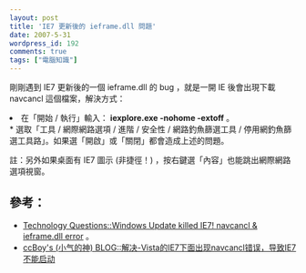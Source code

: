 ```yaml
---
layout: post
title: 'IE7 更新後的 ieframe.dll 問題'
date: 2007-5-31
wordpress_id: 192
comments: true
tags: ["電腦知識"]
---
```


剛剛遇到 IE7 更新後的一個 ieframe.dll 的 bug ，就是一開 IE 後會出現下載 navcancl 這個檔案，解決方式：

<li>在「開始 / 執行」輸入： <strong>iexplore.exe -nohome -extoff</strong> 。</li>
* 選取「工具 / 網際網路選項 / 進階 / 安全性 / 網路釣魚篩選工具 / 停用網釣魚篩選工具路」。如果選「開啟」或「關閉」都會造成上述的問題。


註：另外如果桌面有 IE7 圖示 (非捷徑！) ，按右鍵選「內容」也能跳出網際網路選項視窗。

## 參考：

* [Technology Questions::Windows Update killed IE7! navcancl &amp; ieframe.dll error](http://www.tabletquestions.com/internet-explorer/112882-windows-update-killed-ie7-navcancl-ieframe-dll-error.html) 。
* [ccBoy's (小气的神) BLOG::解决-Vista的IE7下面出现navcancl错误，导致IE7不能启动](http://www.dotnettools.org/Blog/article.asp?id=219)

